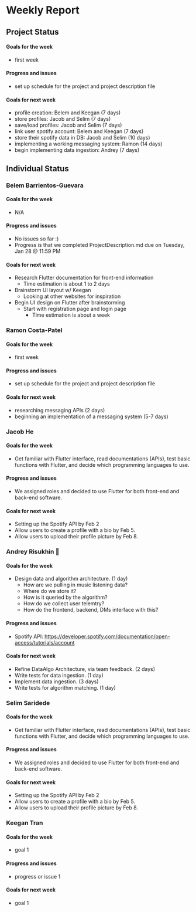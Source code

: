 # Weekly Report
## Project Status
#### Goals for the week
* first week
#### Progress and issues
* set up schedule for the project and project description file
#### Goals for next week
* profile creation: Belem and Keegan (7 days)
* store profiles: Jacob and Selim (7 days)
* save/load profiles: Jacob and Selim (7 days) 
* link user spotify account: Belem and Keegan (7 days)
* store their spotify data in DB: Jacob and Selim (10 days)
* implementing a working messaging system: Ramon (14 days)
* begin implementing data ingestion: Andrey (7 days)

## Individual Status
### Belem Barrientos-Guevara
#### Goals for the week
* N/A
#### Progress and issues
* No issues so far :)
* Progress is that we completed ProjectDescription.md due on Tuesday, Jan 28 @ 11:59 PM
#### Goals for next week
* Research Flutter documentation for front-end information
  * Time estimation is about 1 to 2 days
* Brainstorm UI layout w/ Keegan
  * Looking at other websites for inspiration
* Begin UI design on Flutter after brainstorming
  * Start with registration page and login page
    * Time estimation is about a week
    
### Ramon Costa-Patel
#### Goals for the week
* first week
#### Progress and issues
* set up schedule for the project and project description file
#### Goals for next week
* researching messaging APIs (2 days)
* beginning an implementation of a messaging system (5-7 days)

### Jacob He
#### Goals for the week
* Get familiar with Flutter interface, read documentations (APIs), test basic functions with Flutter, and decide which programming languages to use.
#### Progress and issues
* We assigned roles and decided to use Flutter for both front-end and back-end software.
#### Goals for next week
* Setting up the Spotify API by Feb 2 
* Allow users to create a profile with a bio by Feb 5.
* Allow users to upload their profile picture by Feb 8.


### Andrey Risukhin :pig_nose:
#### Goals for the week
* Design data and algorithm architecture. (1 day)
    * How are we pulling in music listening data? 
    * Where do we store it? 
    * How is it queried by the algorithm? 
    * How do we collect user telemtry?
    * How do the frontend, backend, DMs interface with this?

#### Progress and issues
* Spotify API: https://developer.spotify.com/documentation/open-access/tutorials/account
#### Goals for next week
* Refine DataAlgo Architecture, via team feedback. (2 days)
* Write tests for data ingestion. (1 day)
* Implement data ingestion. (3 days)
* Write tests for algorithm matching. (1 day)

### Selim Saridede
#### Goals for the week
* Get familiar with Flutter interface, read documentations (APIs), test basic functions with Flutter, and decide which programming languages to use.
#### Progress and issues
* We assigned roles and decided to use Flutter for both front-end and back-end software.
#### Goals for next week
* Setting up the Spotify API by Feb 2 
* Allow users to create a profile with a bio by Feb 5.
* Allow users to upload their profile picture by Feb 8.


### Keegan Tran
#### Goals for the week
* goal 1
#### Progress and issues
* progress or issue 1
#### Goals for next week
* goal 1
